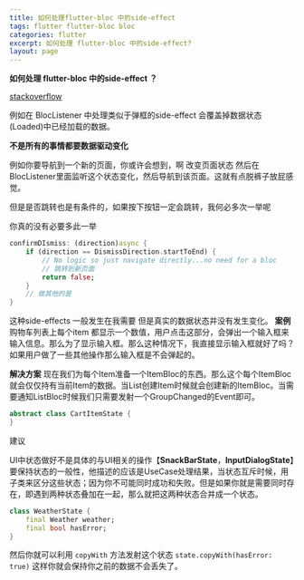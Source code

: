 ```yaml
---
title: 如何处理flutter-bloc 中的side-effect
tags: flutter flutter-bloc bloc
categories: flutter
excerpt: 如何处理 flutter-bloc 中的side-effect?
layout: page
---
```




**如何处理 flutter-bloc 中的side-effect ？**

[stackoverflow](https://github.com/felangel/bloc/issues/812)

例如在 BlocListener 中处理类似于弹框的side-effect 会覆盖掉数据状态(Loaded)中已经加载的数据。

**不是所有的事情都要数据驱动变化**

例如你要导航到一个新的页面，你或许会想到，啊 改变页面状态 然后在BlocListener里面监听这个状态变化，然后导航到该页面。这就有点脱裤子放屁感觉。

但是是否跳转也是有条件的，如果按下按钮一定会跳转，我何必多次一举呢

你真的没有必要多此一举

```dart
confirmDIsmiss: (direction)async {
    if (direction == DismissDirection.startToEnd) {
        // No logic so just navigate directly...no need for a bloc
        // 跳转到新页面
        return false;
    }
    // 做其他的是
}
```

这种side-effects 一般发生在我需要 但是真实的数据状态并没有发生变化。
**案例**
购物车列表上每个item 都显示一个数值，用户点击这部分，会弹出一个输入框来输入信息。那么为了显示输入框。那么这种情况下，我直接显示输入框就好了吗？ 如果用户做了一些其他操作那么输入框是不会弹起的。

**解决方案**
现在我们为每个Item准备一个ItemBloc的东西。那么这个每个ItemBloc 就会仅仅持有当前Item的数据。当List创建Item时候就会创建新的ItemBloc。当需要通知ListBloc时候我们只需要发射一个GroupChanged的Event即可。

``` dart
abstract class CartItemState {
}
```

建议 

UI中状态做好不是具体的与UI相关的操作【**SnackBarState**，**InputDialogState**】要保持状态的一般性，他描述的应该是UseCase处理结果，当状态互斥时候，用子类来区分这些状态；因为你不可能同时成功和失败。但是如果你就是需要同时存在，即遇到两种状态叠加在一起，那么就把这两种状态合并成一个状态。
```dart
class WeatherState {
    final Weather weather;
    final bool hasError;
}
```
然后你就可以利用 `copyWith` 方法发射这个状态 `state.copyWith(hasError: true)` 这样你就会保持你之前的数据不会丢失了。





